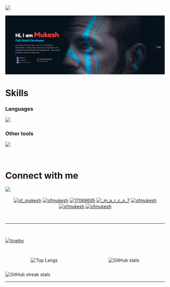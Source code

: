<!-- profile view counter -->

![](https://komarev.com/ghpvc/?username=ofmukesh)

<!-- Top banner -->

![](/github_banner.png)

<!-- skills -->

# Skills

### Languages

![](https://skillicons.dev/icons?i=html,css,js,python,mysql)

### Other tools

![](https://skillicons.dev/icons?i=react,django,flask,git,figma)

<br/>

# Connect with me

![](https://img.shields.io/twitter/follow/of_mukesh?logo=twitter&style=for-the-badge)

<p align="center">
<a href="https://twitter.com/of_mukesh" target="blank"><img align="center" src="https://raw.githubusercontent.com/rahuldkjain/github-profile-readme-generator/master/src/images/icons/Social/twitter.svg" alt="of_mukesh" height="30" width="40" /></a>
<a href="https://linkedin.com/in/ofmukesh" target="blank"><img align="center" src="https://raw.githubusercontent.com/rahuldkjain/github-profile-readme-generator/master/src/images/icons/Social/linked-in-alt.svg" alt="ofmukesh" height="30" width="40" /></a>
<a href="https://stackoverflow.com/users/17068695" target="blank"><img align="center" src="https://raw.githubusercontent.com/rahuldkjain/github-profile-readme-generator/master/src/images/icons/Social/stack-overflow.svg" alt="17068695" height="30" width="40" /></a>
<a href="https://instagram.com/_m_a_r_c_o_7" target="blank"><img align="center" src="https://raw.githubusercontent.com/rahuldkjain/github-profile-readme-generator/master/src/images/icons/Social/instagram.svg" alt="_m_a_r_c_o_7" height="30" width="40" /></a>
<a href="https://www.codechef.com/users/ofmukesh" target="blank"><img align="center" src="https://cdn.jsdelivr.net/npm/simple-icons@3.1.0/icons/codechef.svg" alt="ofmukesh" height="30" width="40" /></a>
<a href="https://www.hackerrank.com/ofmukesh" target="blank"><img align="center" src="https://raw.githubusercontent.com/rahuldkjain/github-profile-readme-generator/master/src/images/icons/Social/hackerrank.svg" alt="ofmukesh" height="30" width="40" /></a>
<a href="https://www.leetcode.com/ofmukesh" target="blank"><img align="center" src="https://raw.githubusercontent.com/rahuldkjain/github-profile-readme-generator/master/src/images/icons/Social/leet-code.svg" alt="ofmukesh" height="30" width="40" /></a>
</p>

<br/> 

---

<br/> 

<!-- Account stats -->

[![trophy](https://github-profile-trophy.vercel.app/?username=ofmukesh)](https://github.com/ryo-ma/github-profile-trophy)

<br/>

<div style="display: flex;justify-content: space-around;">

<p align="left">

![Top Langs](https://github-readme-stats.vercel.app/api/top-langs?username=ofmukesh&show_icons=true&locale=en&layout=compact)

</p>
<p align="center">

![GitHub stats](https://github-readme-stats.vercel.app/api?username=ofmukesh&show_icons=true)

</p>

</div>

![GitHub streak stats](https://streak-stats.demolab.com/?user=ofmukesh)

---
